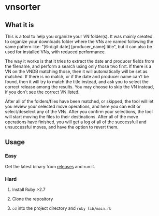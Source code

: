 # vnsorter

## What it is

This is a tool to help you organize your VN folder(s). It was mainly created to organize your downloads folder where the VNs are named following the same pattern like: "[6-digit date] [producer_name] title", but it can also be used for installed VNs, with reduced performance. 


The way it works is that it tries to extract the date and producer fields from the filename, and perform a search using only those two first. If there is a VN on the VNDB matching those, then it will automatically will be set as matched. If there is no match, or if the date and producer name can't be found, then it will try to match the title instead, and ask you to select the correct release among the results. You may choose to skip the VN instead, if you don't see the correct VN listed.

After all of the folders/files have been matched, or skipped, the tool will let you review your selected move operations, and here you can edit or select/deselect any of the VNs. After you confirm your selections, the tool will start moving the files to their destinations. After all of the move operations have finished, you will get a log of all of the successfull and unsuccessful moves, and have the option to revert them.

## Usage

### Easy

Get the latest binary from [releases](https://github.com/mertvn/vnsorter/releases) and run it. 

### Hard

1. Install Ruby >2.7

2. Clone the repository

3. `cd` into the project directory and `ruby lib/main.rb`
